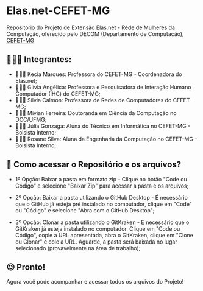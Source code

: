 # Elas.net-CEFET-MG
Repositório do Projeto de Extensão Elas.net - Rede de Mulheres da Computação, oferecido pelo DECOM (Departamento de Computação), [CEFET-MG](https://www.cefetmg.br/home-page)

## 💁🏻‍♀️ Integrantes:
- 👩🏻‍🏫  Kecia Marques: Professora do CEFET-MG - Coordenadora do Elas.net;
- 💁🏽‍♀️  Glívia Angélica: Professora e Pesquisadora de Interação Humano Computador (IHC) do CEFET-MG;
- 👩🏻‍💻  Sílvia Calmon: Professora de Redes de Computadores do CEFET-MG; 
- 👩🏻‍🎓  Mívian Ferreira: Doutoranda em Ciência da Computação no DCC/UFMG;
- 🙋🏻‍♀️  Júlia Gonzaga: Aluna do Técnico em Informática no CEFET-MG - Bolsista Interno;
- 🧏🏻‍♀️  Rosane Silva: Aluna da Engenharia da Computação no CEFET-MG - Bolsista Interno;

## 🤔 Como acessar o Repositório e os arquivos?
- 1º Opção: Baixar a pasta em formato zip - Clique no botão "Code ou Código" e selecione "Baixar Zip" para acessar a pasta e os arquivos;

- 2º Opção: Baixar a pasta utilizando o GitHub Desktop - É necessário que o GitHub já esteja pré instalado no computador, clique em "Code" ou "Código" e selecione "Abra com o GitHub Desktop";

- 3º Opção: Clonar a pasta utilizando o GitKraken - É necessário que o GitKraken já esteja instalado no computador. Clique em "Code ou Código", copie a URL apresentada, abra o GitKraken, clique em "Clone ou Clonar" e cole a URL. Aguarde, a pasta será baixada no lugar selecionado (provavelmente na área de trabalho);

## 😉 Pronto!
Agora você pode acompanhar e acessar todos os arquivos do Projeto! 
